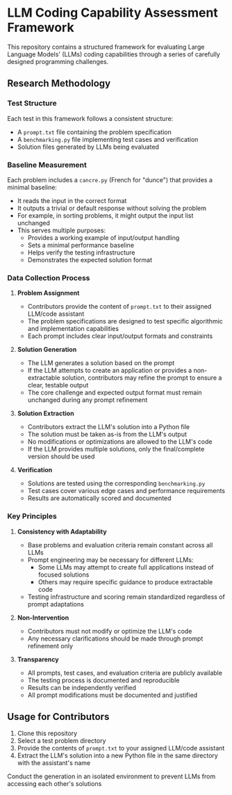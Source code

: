 # LLM Coding Capability Assessment Framework

This repository contains a structured framework for evaluating Large Language Models' (LLMs) coding capabilities through a series of carefully designed programming challenges.

## Research Methodology

### Test Structure
Each test in this framework follows a consistent structure:
- A `prompt.txt` file containing the problem specification
- A `benchmarking.py` file implementing test cases and verification
- Solution files generated by LLMs being evaluated

### Baseline Measurement
Each problem includes a `cancre.py` (French for "dunce") that provides a minimal baseline:
- It reads the input in the correct format
- It outputs a trivial or default response without solving the problem
- For example, in sorting problems, it might output the input list unchanged
- This serves multiple purposes:
  * Provides a working example of input/output handling
  * Sets a minimal performance baseline
  * Helps verify the testing infrastructure
  * Demonstrates the expected solution format

### Data Collection Process

1. **Problem Assignment**
   - Contributors provide the content of `prompt.txt` to their assigned LLM/code assistant
   - The problem specifications are designed to test specific algorithmic and implementation capabilities
   - Each prompt includes clear input/output formats and constraints

2. **Solution Generation**
   - The LLM generates a solution based on the prompt
   - If the LLM attempts to create an application or provides a non-extractable solution, contributors may refine the prompt to ensure a clear, testable output
   - The core challenge and expected output format must remain unchanged during any prompt refinement

3. **Solution Extraction**
   - Contributors extract the LLM's solution into a Python file
   - The solution must be taken as-is from the LLM's output
   - No modifications or optimizations are allowed to the LLM's code
   - If the LLM provides multiple solutions, only the final/complete version should be used

4. **Verification**
   - Solutions are tested using the corresponding `benchmarking.py`
   - Test cases cover various edge cases and performance requirements
   - Results are automatically scored and documented

### Key Principles

1. **Consistency with Adaptability**
   - Base problems and evaluation criteria remain constant across all LLMs
   - Prompt engineering may be necessary for different LLMs:
     * Some LLMs may attempt to create full applications instead of focused solutions
     * Others may require specific guidance to produce extractable code
   - Testing infrastructure and scoring remain standardized regardless of prompt adaptations

2. **Non-Intervention**
   - Contributors must not modify or optimize the LLM's code
   - Any necessary clarifications should be made through prompt refinement only

3. **Transparency**
   - All prompts, test cases, and evaluation criteria are publicly available
   - The testing process is documented and reproducible
   - Results can be independently verified
   - All prompt modifications must be documented and justified

## Usage for Contributors

1. Clone this repository
2. Select a test problem directory
3. Provide the contents of `prompt.txt` to your assigned LLM/code assistant
4. Extract the LLM's solution into a new Python file in the same directory with the assistant's name

Conduct the generation in an isolated environment to prevent LLMs from accessing each other's solutions
